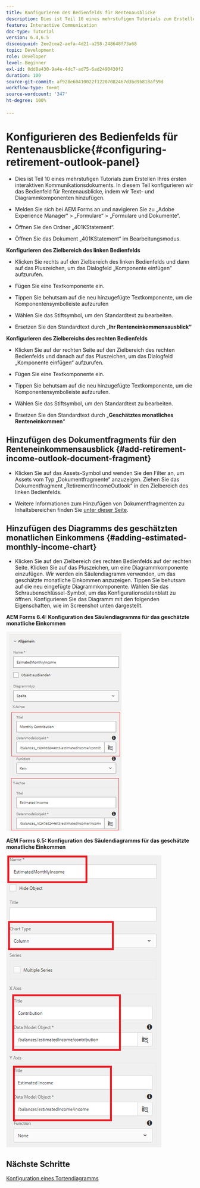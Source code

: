 ```yaml
---
title: Konfigurieren des Bedienfelds für Rentenausblicke
description: Dies ist Teil 10 eines mehrstufigen Tutorials zum Erstellen Ihres ersten interaktiven Kommunikationsdokuments. In diesem Teil konfigurieren wir das Bedienfeld für Rentenausblicke, indem wir Text- und Diagrammkomponenten hinzufügen.
feature: Interactive Communication
doc-type: Tutorial
version: 6.4,6.5
discoiquuid: 2ee2cea2-aefa-4d21-a258-248648f73a68
topic: Development
role: Developer
level: Beginner
exl-id: 0dd8a430-9a4e-4dc7-ad75-6ad2490430f2
duration: 100
source-git-commit: af928e60410022f12207082467d3bd9b818af59d
workflow-type: tm+mt
source-wordcount: '347'
ht-degree: 100%

---
```


# Konfigurieren des Bedienfelds für Rentenausblicke{#configuring-retirement-outlook-panel}

* Dies ist Teil 10 eines mehrstufigen Tutorials zum Erstellen Ihres ersten interaktiven Kommunikationsdokuments. In diesem Teil konfigurieren wir das Bedienfeld für Rentenausblicke, indem wir Text- und Diagrammkomponenten hinzufügen.

* Melden Sie sich bei AEM Forms an und navigieren Sie zu „Adobe Experience Manager“ > „Formulare“ > „Formulare und Dokumente“.

* Öffnen Sie den Ordner „401KStatement“.

* Öffnen Sie das Dokument „401KStatement“ im Bearbeitungsmodus.

**Konfigurieren des Zielbereich des linken Bedienfelds**

* Klicken Sie rechts auf den Zielbereich des linken Bedienfelds und dann auf das Pluszeichen, um das Dialogfeld „Komponente einfügen“ aufzurufen.

* Fügen Sie eine Textkomponente ein.

* Tippen Sie behutsam auf die neu hinzugefügte Textkomponente, um die Komponentensymbolleiste aufzurufen

* Wählen Sie das Stiftsymbol, um den Standardtext zu bearbeiten.

* Ersetzen Sie den Standardtext durch „**Ihr Renteneinkommensausblick“**

**Konfigurieren des Zielbereichs des rechten Bedienfelds**

* Klicken Sie auf der rechten Seite auf den Zielbereich des rechten Bedienfelds und danach auf das Pluszeichen, um das Dialogfeld „Komponente einfügen“ aufzurufen.

* Fügen Sie eine Textkomponente ein.

* Tippen Sie behutsam auf die neu hinzugefügte Textkomponente, um die Komponentensymbolleiste aufzurufen.

* Wählen Sie das Stiftsymbol, um den Standardtext zu bearbeiten.

* Ersetzen Sie den Standardtext durch „**Geschätztes monatliches Renteneinkommen**“

## Hinzufügen des Dokumentfragments für den Renteneinkommensausblick {#add-retirement-income-outlook-document-fragment}

* Klicken Sie auf das Assets-Symbol und wenden Sie den Filter an, um Assets vom Typ „Dokumentfragmente“ anzuzeigen. Ziehen Sie das Dokumentfragment „RetirementIncomeOutlook“ in den Zielbereich des linken Bedienfelds.

* Weitere Informationen zum Hinzufügen von Dokumentfragmenten zu Inhaltsbereichen finden Sie [unter dieser Seite](https://experienceleague.adobe.com/docs/experience-manager-learn/forms/ic-web-channel-tutorial/partseven.html?lang=de).

## Hinzufügen des Diagramms des geschätzten monatlichen Einkommens {#adding-estimated-monthly-income-chart}

* Klicken Sie auf den Zielbereich des rechten Bedienfelds auf der rechten Seite. Klicken Sie auf das Pluszeichen, um eine Diagrammkomponente einzufügen. Wir werden ein Säulendiagramm verwenden, um das geschätzte monatliche Einkommen anzuzeigen. Tippen Sie behutsam auf die neu eingefügte Diagrammkomponente. Wählen Sie das Schraubenschlüssel-Symbol, um das Konfigurationsdatenblatt zu öffnen. Konfigurieren Sie das Diagramm mit den folgenden Eigenschaften, wie im Screenshot unten dargestellt.

**AEM Forms 6.4: Konfiguration des Säulendiagramms für das geschätzte monatliche Einkommen**

![form64](assets/estimatedmonthlyincomechart.png)

**AEM Forms 6.5: Konfiguration des Säulendiagramms für das geschätzte monatliche Einkommen**

![forms65](assets/estimatedmonthlyincomechart65.PNG)

## Nächste Schritte

[Konfiguration eines Tortendiagramms](./parteleven.md)
